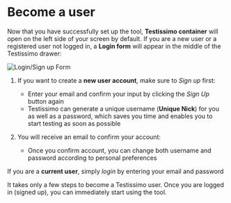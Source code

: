 # Become a user
Now that you have successfully set up the tool, **Testissimo container** will open on the left side of your screen by default. If you are a new user or a registered user not logged in, a **Login form** will appear in the middle of the Testissimo drawer:

![Login/Sign up Form](https://testissimo.github.io/documentation/images/bu-login.png)

1. If you want to create a **new user account**, make sure to *Sign up* first:
    - Enter your email and confirm your input by clicking the *Sign Up* button again
    - Testissimo can generate a unique username (**Unique Nick**) for you as well as a password, which saves you time and enables you to start testing as soon as possible
    
2. You will receive an email to confirm your account:
    - Once you confirm account, you can change both username and password according to personal preferences
    
If you are a **current user**, simply *login* by entering your email and password

It takes only a few steps to become a Testissimo user. Once you are logged in (signed up), you can immediately start using the tool.
